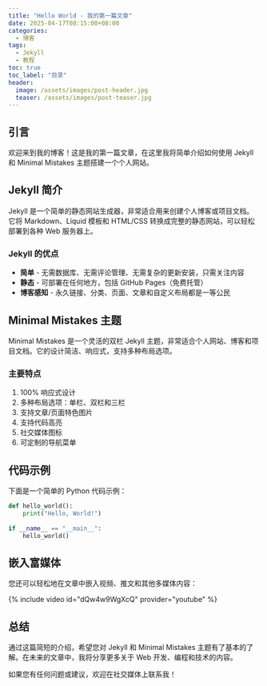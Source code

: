 ```yaml
---
title: "Hello World - 我的第一篇文章"
date: 2025-04-17T08:15:00+08:00
categories:
  - 博客
tags:
  - Jekyll
  - 教程
toc: true
toc_label: "目录"
header:
  image: /assets/images/post-header.jpg
  teaser: /assets/images/post-teaser.jpg
---
```


## 引言

欢迎来到我的博客！这是我的第一篇文章，在这里我将简单介绍如何使用 Jekyll 和 Minimal Mistakes 主题搭建一个个人网站。

## Jekyll 简介

Jekyll 是一个简单的静态网站生成器，非常适合用来创建个人博客或项目文档。它将 Markdown、Liquid 模板和 HTML/CSS 转换成完整的静态网站，可以轻松部署到各种 Web 服务器上。

### Jekyll 的优点

- **简单** - 无需数据库、无需评论管理、无需复杂的更新安装，只需关注内容
- **静态** - 可部署在任何地方，包括 GitHub Pages（免费托管）
- **博客感知** - 永久链接、分类、页面、文章和自定义布局都是一等公民

## Minimal Mistakes 主题

Minimal Mistakes 是一个灵活的双栏 Jekyll 主题，非常适合个人网站、博客和项目文档。它的设计简洁、响应式，支持多种布局选项。

### 主要特点

1. 100% 响应式设计
2. 多种布局选项：单栏、双栏和三栏
3. 支持文章/页面特色图片
4. 支持代码高亮
5. 社交媒体图标
6. 可定制的导航菜单

## 代码示例

下面是一个简单的 Python 代码示例：

```python
def hello_world():
    print("Hello, World!")
    
if __name__ == "__main__":
    hello_world()
```

## 嵌入富媒体

您还可以轻松地在文章中嵌入视频、推文和其他多媒体内容：

{% include video id="dQw4w9WgXcQ" provider="youtube" %}

## 总结

通过这篇简短的介绍，希望您对 Jekyll 和 Minimal Mistakes 主题有了基本的了解。在未来的文章中，我将分享更多关于 Web 开发、编程和技术的内容。

如果您有任何问题或建议，欢迎在社交媒体上联系我！ 